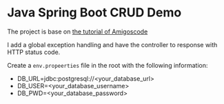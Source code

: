 # Java Spring Boot CRUD Demo

The project is base on [the tutorial of Amigoscode]()

I add a global exception handling and have the controller to response with HTTP status code.

Create a `env.propeerties` file in the root with the following information:

- DB_URL=jdbc:postgresql://<your_database_url>
- DB_USER=<your_database_username>
- DB_PWD=<your_database_password>

